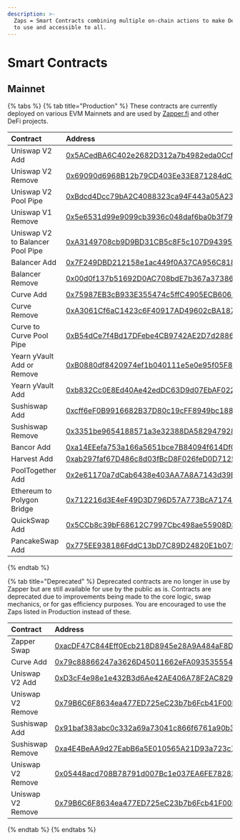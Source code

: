 ```yaml
---
description: >-
  Zaps = Smart Contracts combining multiple on-chain actions to make DeFi easy
  to use and accessible to all.
---
```


# Smart Contracts

## Mainnet

{% tabs %}
{% tab title="Production" %}
These contracts are currently deployed on various EVM Mainnets and are used by [Zapper.fi](https://zapper.fi/) and other DeFi projects.

| Contract | Address | Version | Chain |
| :--- | :--- | :--- | :--- |
| Uniswap V2 Add | [0x5ACedBA6C402e2682D312a7b4982eda0Ccf2d2E3](https://etherscan.io/address/0x5ACedBA6C402e2682D312a7b4982eda0Ccf2d2E3) | 4.0 | Ethereum |
| Uniswap V2 Remove | [0x69090d6968B12b79CD403Ee33E871284dC7E92F6](https://etherscan.io/address/0x69090d6968b12b79cd403ee33e871284dc7e92f6) | 3.0.1 | Ethereum |
| Uniswap V2 Pool Pipe | [0xBdcd4Dcc79bA2C4088323ca94F443a05A23cA372](https://etherscan.io/address/0xBdcd4Dcc79bA2C4088323ca94F443a05A23cA372) | 1.1 | Ethereum |
| Uniswap V1 Remove | [0x5e6531d99e9099cb3936c048daf6ba0b3f79b9e2](https://etherscan.io/address/0x5e6531d99e9099cb3936c048daf6ba0b3f79b9e2) | 2.0 | Ethereum |
| Uniswap V2 to Balancer Pool Pipe | [0xA3149708cb9D9BD31CB5c8F5c107D94395B7bA64](https://etherscan.io/address/0xA3149708cb9D9BD31CB5c8F5c107D94395B7bA64) | 1.4 | Ethereum |
| Balancer Add | [0x7F249DBD212158e1ac449f0A37CA956C8186ac80](https://etherscan.io/address/0x7F249DBD212158e1ac449f0A37CA956C8186ac80) | 3.0 | Ethereum |
| Balancer Remove | [0x00d0f137b51692D0AC708bdE7b367a373865cFfe](https://etherscan.io/address/0x00d0f137b51692D0AC708bdE7b367a373865cFfe) | 2.2 | Ethereum |
| Curve Add | [0x75987EB3cB933E355474c5ffC4905ECB6061796b](https://etherscan.io/address/0x75987EB3cB933E355474c5ffC4905ECB6061796b) | 3.0 | Ethereum |
| Curve Remove | [0xA3061Cf6aC1423c6F40917AD49602cBA187181Dc](https://etherscan.io/address/0xA3061Cf6aC1423c6F40917AD49602cBA187181Dc) | 2.1 | Ethereum |
| Curve to Curve Pool Pipe | [0xB54dCe7f4Bd17DFebe4CB9742AE2D7d2886134d8](https://etherscan.io/address/0xB54dCe7f4Bd17DFebe4CB9742AE2D7d2886134d8) | 1.0 | Ethereum |
| Yearn yVault Add or Remove | [0xB0880df8420974ef1b040111e5e0e95f05F8fee1](https://etherscan.io/address/0xB0880df8420974ef1b040111e5e0e95f05F8fee1) | 1.5 | Ethereum |
| Yearn yVault Add | [0xb832Cc0E8Ed40Ae42edDC63D9d07EbAF022994E8](https://etherscan.io/address/0xb832Cc0E8Ed40Ae42edDC63D9d07EbAF022994E8) | 2.0 | Ethereum |
| Sushiswap Add | [0xcff6eF0B9916682B37D80c19cFF8949bc1886bC2](https://etherscan.io/address/0xcff6eF0B9916682B37D80c19cFF8949bc1886bC2) | 3.0 | Ethereum |
| Sushiswap Remove | [0x3351be9654188571a3e32388DA582947928111Ce](https://etherscan.io/address/0x3351be9654188571a3e32388da582947928111ce) | 2.0 | Ethereum |
| Bancor Add | [0xa14EEefa753a166a5651bce7B84094f614Df0D05](https://etherscan.io/address/0xa14EEefa753a166a5651bce7B84094f614Df0D05) | 2.1 | Ethereum |
| Harvest Add | [0xab297faf67D486c8d03fBcD8F026feD0D71254B9](https://etherscan.io/address/0xab297faf67D486c8d03fBcD8F026feD0D71254B9) | 1.0 | Ethereum |
| PoolTogether Add | [0x2e61170a7dCab6438e403AA7A8A7143d39ED0A65](https://etherscan.io/address/0x2e61170a7dCab6438e403AA7A8A7143d39ED0A65) | 1.0 | Ethereum |
| Ethereum to Polygon Bridge | [0x712216d3E4eF49D3D796D57A773BcA7174276c73](https://etherscan.io/address/0x712216d3E4eF49D3D796D57A773BcA7174276c73#code) | 1.1 | Ethereum |
| QuickSwap Add | [0x5CCb8c39bF68612C7997Cbc498ae55908D32d223](https://explorer-mainnet.maticvigil.com/address/0x5CCb8c39bF68612C7997Cbc498ae55908D32d223/contracts) | 1.0 | Polygon |
| PancakeSwap Add | [0x775EE938186FddC13bD7C89D24820E1b0758F91D](https://bscscan.com/address/0x775ee938186fddc13bd7c89d24820e1b0758f91d#code) | 1.0 | BSC |
{% endtab %}

{% tab title="Deprecated" %}
Deprecated contracts are no longer in use by Zapper but are still available for use by the public as is. Contracts are deprecated due to improvements being made to the core logic, swap mechanics, or for gas efficiency purposes. You are encouraged to use the Zaps listed in Production instead of these.

| Contract | Address | Version | Chain |
| :--- | :--- | :--- | :--- |
| Zapper Swap | [0xacDF47C844Eff0Ecb218D8945e28A9A484aF8D07](https://etherscan.io/address/0xacDF47C844Eff0Ecb218D8945e28A9A484aF8D07) | 1.3 | Ethereum |
| Curve Add | [0x79c88866247a3626D45011662eFA093535554B34](https://etherscan.io/address/0x79c88866247a3626D45011662eFA093535554B34) | 2.0.1 | Ethereum |
| Uniswap V2 Add | [0xD3cF4e98e1e432B3d6Ae42AE406A78F2AC8293D0](https://etherscan.io/address/0xD3cF4e98e1e432B3d6Ae42AE406A78F2AC8293D0) | 3.0.1 | Ethereum |
| Uniswap V2 Remove | [0x79B6C6F8634ea477ED725eC23b7b6Fcb41F00E58](https://etherscan.io/address/0x79B6C6F8634ea477ED725eC23b7b6Fcb41F00E58) | 2.1 | Ethereum |
| Sushiswap Add | [0x91baf383abc0c332a69a73041c866f6761a90b3c](https://etherscan.io/address/0x91baf383abc0c332a69a73041c866f6761a90b3c) | 2.0.1 | Ethereum |
| Sushiswap Remove | [0xa4E4BeAA9d27EabB6a5E010565A21D93a723c7e1](https://etherscan.io/address/0xa4E4BeAA9d27EabB6a5E010565A21D93a723c7e1) | 1.1 | Ethereum |
| Uniswap V2 Remove | [0x05448acd708B78791d007Bc1e037EA6FE78283A6](https://etherscan.io/address/0x05448acd708B78791d007Bc1e037EA6FE78283A6) | 3.0 | Ethereum |
| Uniswap V2 Remove | [0x79B6C6F8634ea477ED725eC23b7b6Fcb41F00E58](https://etherscan.io/address/0x79B6C6F8634ea477ED725eC23b7b6Fcb41F00E58) | 2.1 | Ethereumg |
{% endtab %}
{% endtabs %}






